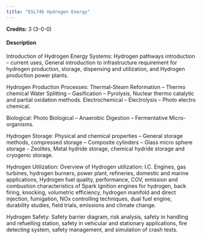```yaml
---
title: "ESL746 Hydrogen Energy"
---
```

**Credits:** 3 (3-0-0)

#### Description
Introduction of Hydrogen Energy Systems: Hydrogen pathways introduction – current uses, General introduction to infrastructure requirement for hydrogen production, storage, dispensing and utilization, and Hydrogen production power plants.

Hydrogen Production Processes: Thermal-Steam Reformation – Thermo chemical Water Splitting – Gasification – Pyrolysis, Nuclear thermo catalytic and partial oxidation methods. Electrochemical – Electrolysis – Photo electro chemical.

Biological: Photo Biological – Anaerobic Digestion – Fermentative Micro-organisms.

Hydrogen Storage: Physical and chemical properties – General storage methods, compressed storage – Composite cylinders – Glass micro sphere storage - Zeolites, Metal hydride storage, chemical hydride storage and cryogenic storage.

Hydrogen Utilization: Overview of Hydrogen utilization: I.C. Engines, gas turbines, hydrogen burners, power plant, refineries, domestic and marine applications, Hydrogen fuel quality, performance, COV, emission and combustion characteristics of Spark Ignition engines for hydrogen, back firing, knocking, volumetric efficiency, hydrogen manifold and direct injection, fumigation, NOx controlling techniques, dual fuel engine, durability studies, field trials, emissions and climate change.

Hydrogen Safety: Safety barrier diagram, risk analysis, safety in handling and refuelling station, safety in vehicular and stationary applications, fire detecting system, safety management, and simulation of crash tests.